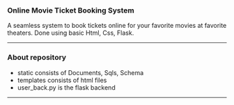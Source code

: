 ### Online Movie Ticket Booking System

A seamless system to book tickets online for your favorite movies at favorite theaters.
Done using basic Html, Css, Flask.

---

### About repository
- static consists of Documents, Sqls, Schema
- templates consists of html files
- user_back.py is the flask backend

---
